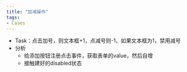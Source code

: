 ```yaml
---
title: "加减操作"
tags: 
- Cases
---
```


- Task：点击加号，则文本框+1，点减号则-1，如果文本框为1，禁用减号
- 分析
	- 给添加按钮注册点击事件，获取表单的value，然后自增
	- 接触建好的disabled状态